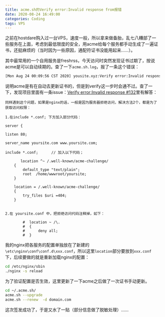 ```yaml
---
title: acme.sh的Verify error:Invalid response from报错
date: 2020-08-24 16:49:00
categories: Coding
tags: VPS 
---
```


之前在hostdare购入过一台VPS，速度一般，所以拿来做备胎，乱七八糟部了一些服务在上面，考虑到最低限度的安全，用acme给每个服务都手动生成了一遍证书，还挺麻烦的（当时因为一些原因，通配符证书没能用起来……）。

其中最常用的一个自用服务是freshrss，今天访问时突然发现证书过期了，按说acme是可以自动续期的。查了一下`acme.sh.log`，报了一条这个错误：

<!-- more -->

```bash
[Mon Aug 24 00:09:56 CST 2020] yousite.xyz:Verify error:Invalid response from https://yousite.xyz/.well-known/acme-challenge/xxxxxxxxxxxxxxxxxxxxxxxxxxxxxxxxxxxxxxxxxxx [*.*.*.*]: 404
```

说明acme是有在自动去更新证书的，但是到verify这一步时会通不过。查了一下，发现项目里面有一条issue：[Verify error:Invalid response #132][1]里有解答：

```text
同样遇到这个问题，如果是nginx的话，一般是因为服务器拒绝访问，解决方法2个，都是为了获取访问权限：

1.在include *.conf; 下方加入部分代码：

server {

listen 80;

server_name yoursite.com www.yoursite.com;

include *.conf;      // 加入以下代码；

       location ^~ /.well-known/acme-challenge/ 
    {
        default_type "text/plain";
        root  /home/wwwroot/yoursite;
    }
    
    location = /.well-known/acme-challenge/ 
    {
        try_files $uri =404;
    }
    

2.在 yoursite.conf 中，把拒绝访问代码注释掉，如下：

        #  location ~ /\.
        #  {
        #      deny all;
        #  }

```

我的nginx把各服务的配置单独放在了新建的`\etc\nginx\conf\conf.d\xxx.conf`，所以这里`location`部分要放到`xxx.conf`下，后续要做的就是重新加载nginx的配置：

```bash
cd /etc/nginx/sbin
./nginx -s reload
```

为了验证配置是否生效，这里更新了一下acme之后做了一次证书手动更新。

```bash
cd ~/.acme.sh/
acme.sh --upgrade
acme.sh --renew  -d domain.com 
```

这次签发成功了，于是又水了一贴（部分信息做了脱敏处理）……

[1]: https://github.com/acmesh-official/acme.sh/issues/132 "Verify error:Invalid response #132"

